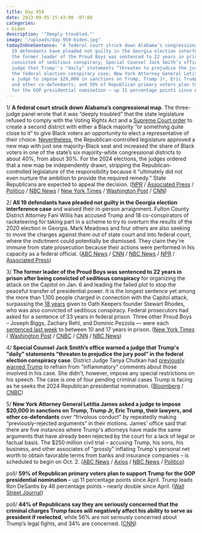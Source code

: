 ```yaml
---
title: Day 959
date: 2023-09-05 15:43:00 -07:00
categories:
- biden
description: '"Deeply troubled."'
image: "/uploads/day-959-biden.jpg"
todayInOneSentence: 'A federal court struck down Alabama’s congressional map; all
  19 defendants have pleaded not guilty in the Georgia election interference case;
  the former leader of the Proud Boys was sentenced to 22 years in prison after being
  convicted of seditious conspiracy; Special Counsel Jack Smith’s office warned a
  judge that Trump''s "daily" statements “threaten to prejudice the jury pool” in
  the federal election conspiracy case; New York Attorney General Letitia James asked
  a judge to impose $20,000 in sanctions on Trump, Trump Jr, Eric Trump, their lawyers,
  and other co-defendants; and 59% of Republican primary voters plan to support Trump
  for the GOP presidential nomination – up 11 percentage points since April. '
---
```


1/ **A federal court struck down Alabama’s congressional map**. The three-judge panel wrote that it was “deeply troubled” that the state legislature refused to comply with the Voting Rights Act and a [Supreme Court order](https://whatthefuckjusthappenedtoday.com/2023/06/08/day-870/#1-the-supreme-court-rejected-the-rep) to create a second district with either a Black majority “or something quite close to it” to give Black voters an opportunity to elect a representative of their choice. [Nevertheless](https://whatthefuckjusthappenedtoday.com/2023/07/24/day-916/#3-alabama-republicans-defied-a-supre), the Republican-controlled legislature approved a new map with just one majority-Black seat and increased the share of Black voters in one of the state’s six majority-white congressional districts to about 40%, from about 30%. For the 2024 elections, the judges ordered that a new map be independently drawn, stripping the Republican-controlled legislature of the responsibility because it “ultimately did not even nurture the ambition to provide the required remedy.” State Republicans are expected to appeal the decision. ([NPR](https://www.npr.org/2023/09/05/1193749552/alabama-congressional-map) / [Associated Press](https://apnews.com/article/alabama-redistricting-ruling-black-population-affd7b662f65b0b28da42fb88f72207e) / [Politico](https://www.politico.com/news/2023/09/05/court-throws-out-alabama-gop-congressional-map-for-violating-voting-rights-act-00113962) / [NBC News](https://www.nbcnews.com/politics/elections/judges-strike-alabama-congressional-map-diluting-power-black-voters-rcna103393) / [New York Times](https://www.nytimes.com/2023/09/05/us/politics/alabama-congressional-map.html) / [Washington Post](https://www.washingtonpost.com/politics/2023/09/05/alabama-congressional-map/) / [CNN](https://www.cnn.com/2023/09/05/politics/alabama-congressional-district/index.html))

2/ **All 19 defendants have pleaded not guilty in the Georgia election interference case** and waived their in-person arraignment. Fulton County District Attorney Fani Willis has accused Trump and 18 co-conspirators of racketeering for taking part in a scheme to try to overturn the results of the 2020 election in Georgia. Mark Meadows and four others are also seeking to move the charges against them out of state court and into federal court, where the indictment could potentially be dismissed. They claim they're immune from state prosecution because their actions were performed in his capacity as a federal official. ([ABC News](https://abcnews.go.com/US/mark-meadows-5-defendants-georgia-election-case-plead/story?id=102928940) / [CNN](https://www.cnn.com/2023/09/05/politics/trump-georgia-mark-meadows/index.html) / [NBC News](https://www.nbcnews.com/politics/donald-trump/mark-meadows-john-eastman-jeffrey-clark-plead-not-guilty-georgia-elect-rcna103450) / [NPR](https://www.npr.org/2023/09/05/1197697531/georgia-racketeering-case-defendants-arraignment-trump-giuliani-meadows) / [Associated Press](https://apnews.com/article/meadows-trump-plea-arraignment-georgia-election-trial-c333005e5dbfaaa833ac8730dfb27097))

3/ **The former leader of the Proud Boys was sentenced to 22 years in prison after being convicted of seditious conspiracy** for organizing the attack on the Capitol on Jan. 6 and leading the failed plot to stop the peaceful transfer of presidential power. It is the longest sentence yet among the more than 1,100 people charged in connection with the Capitol attack, surpassing the [18 years](https://whatthefuckjusthappenedtoday.com/2023/05/25/day-856/#1-the-leader-of-the-far-right-oath-k) given to Oath Keepers founder Stewart Rhodes, who was also convicted of seditious conspiracy. Federal prosecutors had asked for a sentence of 33 years in federal prison. Three other Proud Boys – Joseph Biggs, Zachary Rehl, and Dominic Pezzola — were each [sentenced last week](https://whatthefuckjusthappenedtoday.com/2023/08/31/day-954/#4-the-florida-leader-of-the-proud-bo) to between 10 and 17 years in prison. ([New York Times](https://www.nytimes.com/2023/09/05/us/politics/enrique-tarrio-proud-boys-sentenced.html) / [Washington Post](https://www.washingtonpost.com/dc-md-va/2023/09/05/proud-boys-sentencing-enrique-tarrio-jan-6-seditious-conspiracy/) / [CNBC](https://www.cnbc.com/2023/09/05/proud-boys-enrique-tarrio-set-to-be-sentenced-for-role-in-jan-6-riot.html) / [CNN](https://www.cnn.com/2023/09/05/politics/enrique-tarrio-sentencing-proud-boys-seditious-conspiracy/index.html) / [NBC News](https://www.nbcnews.com/politics/justice-department/enrique-tarrio-proud-boys-sentenced-jan-6-sedition-case-rcna103280))

4/ **Special Counsel Jack Smith’s office warned a judge that Trump's "daily" statements “threaten to prejudice the jury pool” in the federal election conspiracy case**. District Judge Tanya Chutkan had [previously warned Trump](https://whatthefuckjusthappenedtoday.com/2023/08/14/day-937/#3-trump-attacked-the-judge-handling) to refrain from “inflammatory” comments about those involved in his case. She didn't, however, impose any special restrictions on his speech. The case is one of four pending criminal cases Trump is facing as he seeks the 2024 Republican presidential nomination. ([Bloomberg](https://www.bloomberg.com/news/articles/2023-09-05/trump-comments-risk-tainting-washington-jury-pool-doj-says?sref=MIBMEEoj) / [CNBC](https://www.cnbc.com/2023/09/05/trumps-daily-statements-threaten-to-prejudice-jury-pool-in-dc-elections-case-prosecutors-warn.html))

5/ **New York Attorney General Letitia James asked a judge to impose $20,000 in sanctions on Trump, Trump Jr, Eric Trump, their lawyers, and other co-defendants** over “frivolous conduct” by repeatedly making “previously-rejected arguments” in their motions. James' office said that there are five instances where Trump's attorneys have made the same arguments that have already been rejected by the court for a lack of legal or factual basis. The $250 million civil trial – accusing Trump, his sons, his business, and other associates of "grossly" inflating Trump's personal net worth to obtain favorable terms from banks and insurance companies – is scheduled to begin on Oct. 2. ([ABC News](https://abcnews.go.com/US/new-york-ag-seeks-legal-sanctions-trump-part/story?id=102935744) / [Axios](https://www.axios.com/2023/09/05/newyork-ag-court-sanction-trump-sons-attorney) / [NBC News](https://www.nbcnews.com/politics/donald-trump/ny-attorney-general-letitia-james-asks-court-sanction-trump-eldest-son-rcna103464) / [Politico](https://www.politico.com/news/2023/09/05/trump-civil-fraud-lawsuit-sanctions-00114054))

poll/ **59% of Republican primary voters plan to support Trump for the GOP presidential nomination** – up 11 percentage points since April. Trump leads Ron DeSantis by 46 percentage points – nearly double since April. ([Wall Street Journal](https://www.wsj.com/politics/elections/trump-is-top-choice-for-nearly-60-of-gop-voters-wsj-poll-shows-877252b6))

poll/ **44% of Republicans say they are seriously concerned that the criminal charges Trump faces will negatively affect his ability to serve as president if reelected**, while 56% are not seriously concerned about Trump’s legal fights, and 34% are concerned. ([CNN](https://www.cnn.com/2023/09/05/politics/cnn-poll-trump-primary-criminal-charges/index.html))